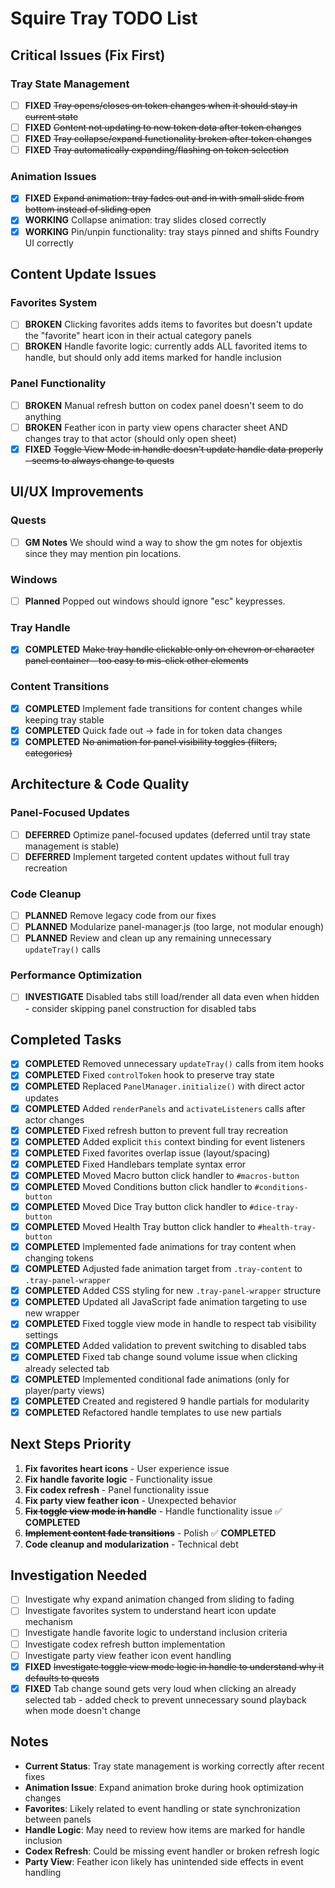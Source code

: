 # Squire Tray TODO List

## Critical Issues (Fix First)

### Tray State Management
- [ ] **FIXED** ~~Tray opens/closes on token changes when it should stay in current state~~
- [ ] **FIXED** ~~Content not updating to new token data after token changes~~
- [ ] **FIXED** ~~Tray collapse/expand functionality broken after token changes~~
- [ ] **FIXED** ~~Tray automatically expanding/flashing on token selection~~

### Animation Issues
- [x] **FIXED** ~~Expand animation: tray fades out and in with small slide from bottom instead of sliding open~~
- [x] **WORKING** Collapse animation: tray slides closed correctly
- [x] **WORKING** Pin/unpin functionality: tray stays pinned and shifts Foundry UI correctly

## Content Update Issues

### Favorites System
- [ ] **BROKEN** Clicking favorites adds items to favorites but doesn't update the "favorite" heart icon in their actual category panels
- [ ] **BROKEN** Handle favorite logic: currently adds ALL favorited items to handle, but should only add items marked for handle inclusion

### Panel Functionality
- [ ] **BROKEN** Manual refresh button on codex panel doesn't seem to do anything
- [ ] **BROKEN** Feather icon in party view opens character sheet AND changes tray to that actor (should only open sheet)
- [x] **FIXED** ~~Toggle View Mode in handle doesn't update handle data properly - seems to always change to quests~~

## UI/UX Improvements

### Quests
- [ ] **GM Notes** We should wind a way to show the gm notes for objextis since they may mention pin locations.

### Windows
- [ ] **Planned** Popped out windows should ignore "esc" keypresses.

### Tray Handle
- [x] **COMPLETED** ~~Make tray handle clickable only on chevron or character panel container - too easy to mis-click other elements~~

### Content Transitions
- [x] **COMPLETED** Implement fade transitions for content changes while keeping tray stable
- [x] **COMPLETED** Quick fade out → fade in for token data changes
- [x] **COMPLETED** ~~No animation for panel visibility toggles (filters, categories)~~

## Architecture & Code Quality

### Panel-Focused Updates
- [ ] **DEFERRED** Optimize panel-focused updates (deferred until tray state management is stable)
- [ ] **DEFERRED** Implement targeted content updates without full tray recreation

### Code Cleanup
- [ ] **PLANNED** Remove legacy code from our fixes
- [ ] **PLANNED** Modularize panel-manager.js (too large, not modular enough)
- [ ] **PLANNED** Review and clean up any remaining unnecessary `updateTray()` calls

### Performance Optimization
- [ ] **INVESTIGATE** Disabled tabs still load/render all data even when hidden - consider skipping panel construction for disabled tabs

## Completed Tasks

- [x] **COMPLETED** Removed unnecessary `updateTray()` calls from item hooks
- [x] **COMPLETED** Fixed `controlToken` hook to preserve tray state
- [x] **COMPLETED** Replaced `PanelManager.initialize()` with direct actor updates
- [x] **COMPLETED** Added `renderPanels` and `activateListeners` calls after actor changes
- [x] **COMPLETED** Fixed refresh button to prevent full tray recreation
- [x] **COMPLETED** Added explicit `this` context binding for event listeners
- [x] **COMPLETED** Fixed favorites overlap issue (layout/spacing)
- [x] **COMPLETED** Fixed Handlebars template syntax error
- [x] **COMPLETED** Moved Macro button click handler to `#macros-button`
- [x] **COMPLETED** Moved Conditions button click handler to `#conditions-button`
- [x] **COMPLETED** Moved Dice Tray button click handler to `#dice-tray-button`
- [x] **COMPLETED** Moved Health Tray button click handler to `#health-tray-button`
- [x] **COMPLETED** Implemented fade animations for tray content when changing tokens
- [x] **COMPLETED** Adjusted fade animation target from `.tray-content` to `.tray-panel-wrapper`
- [x] **COMPLETED** Added CSS styling for new `.tray-panel-wrapper` structure
- [x] **COMPLETED** Updated all JavaScript fade animation targeting to use new wrapper
- [x] **COMPLETED** Fixed toggle view mode in handle to respect tab visibility settings
- [x] **COMPLETED** Added validation to prevent switching to disabled tabs
- [x] **COMPLETED** Fixed tab change sound volume issue when clicking already selected tab
- [x] **COMPLETED** Implemented conditional fade animations (only for player/party views)
- [x] **COMPLETED** Created and registered 9 handle partials for modularity
- [x] **COMPLETED** Refactored handle templates to use new partials

## Next Steps Priority

1. **Fix favorites heart icons** - User experience issue
2. **Fix handle favorite logic** - Functionality issue
3. **Fix codex refresh** - Panel functionality issue
4. **Fix party view feather icon** - Unexpected behavior
5. ~~**Fix toggle view mode in handle**~~ - Handle functionality issue ✅ **COMPLETED**
6. ~~**Implement content fade transitions**~~ - Polish ✅ **COMPLETED**
7. **Code cleanup and modularization** - Technical debt

## Investigation Needed

- [ ] Investigate why expand animation changed from sliding to fading
- [ ] Investigate favorites system to understand heart icon update mechanism
- [ ] Investigate handle favorite logic to understand inclusion criteria
- [ ] Investigate codex refresh button implementation
- [ ] Investigate party view feather icon event handling
- [x] **FIXED** ~~Investigate toggle view mode logic in handle to understand why it defaults to quests~~
- [x] **FIXED** Tab change sound gets very loud when clicking an already selected tab - added check to prevent unnecessary sound playback when mode doesn't change

## Notes

- **Current Status**: Tray state management is working correctly after recent fixes
- **Animation Issue**: Expand animation broke during hook optimization changes
- **Favorites**: Likely related to event handling or state synchronization between panels
- **Handle Logic**: May need to review how items are marked for handle inclusion
- **Codex Refresh**: Could be missing event handler or broken refresh logic
- **Party View**: Feather icon likely has unintended side effects in event handling
